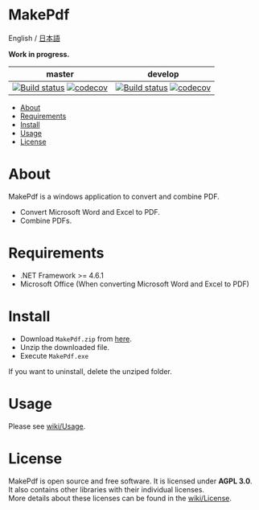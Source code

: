 # MakePdf

English / [日本語](README.ja.md)

**Work in progress.**

|master|develop|
|---|---|
|[![Build status](https://ci.appveyor.com/api/projects/status/4977ewi1dfnomf2h/branch/master?svg=true)](https://ci.appveyor.com/project/kuttsun/makepdf/branch/master) [![codecov](https://codecov.io/gh/kuttsun/MakePdf/branch/master/graph/badge.svg)](https://codecov.io/gh/kuttsun/MakePdf)|[![Build status](https://ci.appveyor.com/api/projects/status/4977ewi1dfnomf2h/branch/develop?svg=true)](https://ci.appveyor.com/project/kuttsun/makepdf/branch/develop) [![codecov](https://codecov.io/gh/kuttsun/MakePdf/branch/develop/graph/badge.svg)](https://codecov.io/gh/kuttsun/MakePdf)|

- [About](#about)
- [Requirements](#requirements)
- [Install](#install)
- [Usage](#usage)
- [License](#license)

# About

MakePdf is a windows application to convert and combine PDF.

- Convert Microsoft Word and Excel to PDF.
- Combine PDFs.


# Requirements

- .NET Framework >= 4.6.1
- Microsoft Office (When converting Microsoft Word and Excel to PDF)

# Install

- Download `MakePdf.zip` from [here](https://github.com/kuttsun/MakePdf/releases).
- Unzip the downloaded file.
- Execute `MakePdf.exe`

If you want to uninstall, delete the unziped folder.

# Usage

Please see [wiki/Usage](https://github.com/kuttsun/MakePdf/wiki/Usage).


# License

MakePdf is open source and free software.
It is licensed under **AGPL 3.0**.  
It also contains other libraries with their individual licenses.  
More details about these licenses can be found in the [wiki/License](https://github.com/kuttsun/MakePdf/wiki/License).
